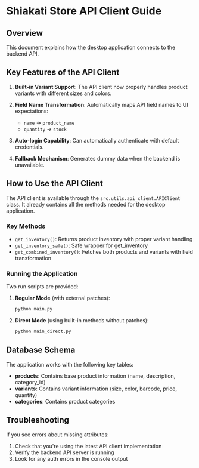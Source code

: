 # Shiakati Store API Client Guide

## Overview

This document explains how the desktop application connects to the backend API.

## Key Features of the API Client

1. **Built-in Variant Support**: The API client now properly handles product variants with different sizes and colors.

2. **Field Name Transformation**: Automatically maps API field names to UI expectations:
   - `name` → `product_name`  
   - `quantity` → `stock`

3. **Auto-login Capability**: Can automatically authenticate with default credentials.

4. **Fallback Mechanism**: Generates dummy data when the backend is unavailable.

## How to Use the API Client

The API client is available through the `src.utils.api_client.APIClient` class. It already contains all the methods needed for the desktop application.

### Key Methods

- `get_inventory()`: Returns product inventory with proper variant handling
- `get_inventory_safe()`: Safe wrapper for get_inventory
- `get_combined_inventory()`: Fetches both products and variants with field transformation

### Running the Application

Two run scripts are provided:

1. **Regular Mode** (with external patches):
   ```bash
   python main.py
   ```

2. **Direct Mode** (using built-in methods without patches):
   ```bash
   python main_direct.py
   ```

## Database Schema

The application works with the following key tables:

- **products**: Contains base product information (name, description, category_id)
- **variants**: Contains variant information (size, color, barcode, price, quantity) 
- **categories**: Contains product categories

## Troubleshooting

If you see errors about missing attributes:

1. Check that you're using the latest API client implementation
2. Verify the backend API server is running
3. Look for any auth errors in the console output
